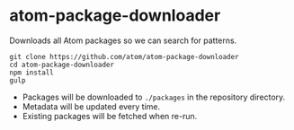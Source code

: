 # atom-package-downloader

Downloads all Atom packages so we can search for patterns.

```
git clone https://github.com/atom/atom-package-downloader
cd atom-package-downloader
npm install
gulp
```

* Packages will be downloaded to `./packages` in the repository directory.
* Metadata will be updated every time.
* Existing packages will be fetched when re-run.
